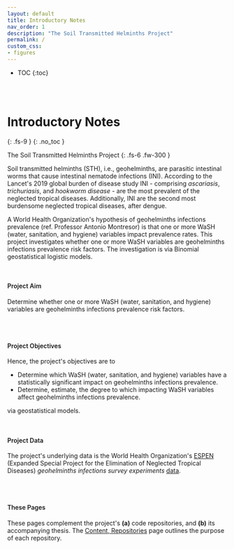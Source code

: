 ```yaml
---
layout: default
title: Introductory Notes
nav_order: 1
description: "The Soil Transmitted Helminths Project"
permalink: /
custom_css:
- figures
---
```



- TOC
{:toc}

<br>
<br>

# Introductory Notes
{: .fs-9 }
{: .no_toc }

The Soil Transmitted Helminths Project
{: .fs-6 .fw-300 }


Soil transmitted helminths (STH), i.e., geohelminths, are parasitic intestinal worms that cause intestinal nematode 
infections (INI).  According to the Lancet's 2019 global burden of disease study INI - comprising *ascariasis*, *trichuriasis*, 
and *hookworm disease* - are the most prevalent of the neglected tropical diseases.  Additionally, INI are the second most 
burdensome neglected tropical diseases, after dengue.


A World Health Organization's hypothesis of geohelminths infections prevalence (ref. Professor Antonio Montresor) is that one 
or more WaSH (water, sanitation, and hygiene) variables impact prevalence rates.  This project investigates whether one or 
more WaSH variables are geohelminths infections prevalence risk factors.  The investigation is via Binomial geostatistical 
logistic models.

<br>

#### <span style="font-weight: 600;">Project Aim</span>
<p style="margin-top: 10px; margin-bottom: 30px">
Determine whether one or more WaSH (water, sanitation, and hygiene) variables are geohelminths infections prevalence risk factors.</p>

<br>

#### <span style="font-weight: 600;">Project Objectives<span>
<p style="margin-top: 10px; margin-bottom: 0px">
Hence, the project's objectives are to</p>

* Determine which WaSH (water, sanitation, and hygiene) variables have a statistically significant impact on geohelminths infections prevalence.
* Determine, estimate, the degree to which impacting WaSH variables affect geohelminths infections prevalence.

via geostatistical models.

<br>

#### <span style="font-weight: 600;">Project Data</span>
<p style="margin-top: 10px; margin-bottom: 30px">
The project's underlying data is the World Health Organization's <a href="https://espen.afro.who.int/" target="_blank">ESPEN</a>
(Expanded Special Project for the Elimination of Neglected Tropical Diseases) <i>geohelminths infections survey
experiments</i> <a href="https://admin.espen.afro.who.int/docs/api" target="_blank">data</a>.</p>

<br>

#### <span style="font-weight: 600;">These Pages</span>

<p style="margin-top: 10px; margin-bottom: 30px">
These pages complement the project's <b>(a)</b> code repositories, and <b>(b)</b> its accompanying 
thesis.  The <a href="/hub">Content, Repositories</a> page outlines the purpose of each repository.</p>

<br>
<br>

<br>
<br>

<br>
<br>

<br>
<br>